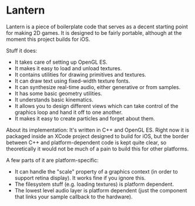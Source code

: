 Lantern
=======

Lantern is a piece of boilerplate code that serves as a decent starting point for making 2D games. It is designed to be fairly portable, although at the moment this project builds for iOS.

Stuff it does:
- It takes care of setting up OpenGL ES.
- It makes it easy to load and unload textures.
- It contains utilities for drawing primitives and textures.
- It can draw text using fixed-width texture fonts.
- It can synthesize real-time audio, either generative or from samples.
- It has some basic geometry utilities.
- It understands basic kinematics.
- It allows you to design different views which can take control of the graphics loop and hand it off to one another.
- It makes it easy to create particles and forget about them.

About its implementation:
It's written in C++ and OpenGL ES. Right now it is packaged inside an XCode project designed to build for iOS, but the border between C++ and platform-dependent code is kept quite clear, so theoretically it would not be much of a pain to build this for other platforms.

A few parts of it are platform-specific:
- It can handle the "scale" property of a graphics context (in order to support retina display). It works fine if you ignore this.
- The filesystem stuff (e.g. loading textures) is platform dependent.
- The lowest level audio layer is platform dependent (just the component that links your sample callback to the hardware).